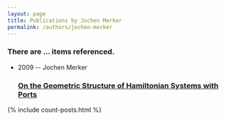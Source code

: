 ```yaml
---
layout: page
title: Publications by Jochen Merker
permalink: /authors/jochen-merker
---
```


<h3 id="number-posts">There are ... items referenced.</h3>
<ul class="post-list">
<li><span class='post-meta'>2009 -- Jochen Merker</span><h3><a class='post-link' href="{{ site.baseurl }}/on-the-geometric-structure-of-hamiltonian-systems-with-ports">On the Geometric Structure of Hamiltonian Systems with Ports</a></h3></li>

</ul>
{% include count-posts.html %}
